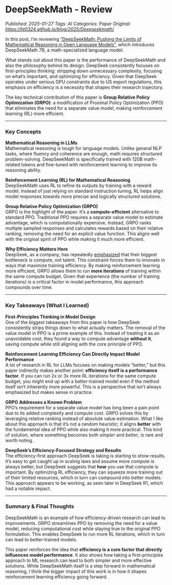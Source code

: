 # DeepSeekMath - Review
_Published: 2025-01-27_
_Tags: AI_
_Categories: Paper_
_Original: https://ht0324.github.io/blog/2025/Deepseekmath/_

<p>In this post, I’m reviewing <a href="https://arxiv.org/abs/2402.03300">“DeepSeekMath: Pushing the Limits of Mathematical Reasoning in Open Language Models”</a>, which introduces DeepSeekMath 7B, a math-specialized language model.</p>

<p>What stands out about this paper is the performance of DeepSeekMath and also the philosophy behind its design. DeepSeek consistently focuses on first-principles thinking: stripping down unnecessary complexity, focusing on what’s important, and optimizing for efficiency. Given that DeepSeek operates under serious GPU constraints due to US export regulations, this emphasis on efficiency is a necessity that shapes their research trajectory.</p>

<p>The key technical contribution of this paper is <strong>Group Relative Policy Optimization (GRPO)</strong>: a modification of Proximal Policy Optimization (PPO) that eliminates the need for a separate value model, making reinforcement learning (RL) more efficient.</p>

<hr />

<h3 id="key-concepts">Key Concepts</h3>

<p><strong>Mathematical Reasoning in LLMs</strong><br />
Mathematical reasoning is tough for language models. Unlike general NLP tasks, where fluency and coherence are enough, math requires structured problem-solving. DeepSeekMath is specifically trained with 120B math-related tokens and fine-tuned with reinforcement learning to improve its reasoning ability.</p>

<p><strong>Reinforcement Learning (RL) for Mathematical Reasoning</strong><br />
DeepSeekMath uses RL to refine its outputs by training with a reward model. Instead of just relying on standard instruction tuning, RL helps align model responses towards more precise and logically structured solutions.</p>

<p><strong>Group Relative Policy Optimization (GRPO)</strong><br />
GRPO is the highlight of the paper. It’s a <strong>compute-efficient</strong> alternative to standard PPO. Traditional PPO requires a separate value model to estimate advantage, which is computationally expensive. Instead, GRPO ranks multiple sampled responses and calculates rewards based on their relative ranking, removing the need for an explicit value function. This aligns well with the original spirit of PPO while making it much more efficient.</p>

<p><strong>Why Efficiency Matters Here</strong><br />
DeepSeek, as a company, has repeatedly <a href="https://www.thefai.org/posts/deepseek-s-success-reinforces-the-case-for-export-controls">emphasized</a> that their biggest bottleneck is compute, not talent. This constraint forces them to innovate in ways that maximize training efficiency. By making reinforcement learning more efficient, GRPO allows them to run <strong>more iterations</strong> of training within the same compute budget. Given that experience (the number of training iterations) is a critical factor in model performance, this approach compounds over time.</p>

<hr />

<h3 id="key-takeaways-what-i-learned">Key Takeaways (What I Learned)</h3>

<p><strong>First-Principles Thinking in Model Design</strong><br />
One of the biggest takeaways from this paper is how DeepSeek consistently strips things down to what actually matters. The removal of the value model in PPO is a prime example of this. Instead of treating it as an unavoidable cost, they found a way to compute advantage <strong>without it</strong>, saving compute while still aligning with the core principle of PPO.</p>

<p><strong>Reinforcement Learning Efficiency Can Directly Impact Model Performance</strong><br />
A lot of research in RL for LLMs focuses on making models “better,” but this paper indirectly makes another point: <strong>efficiency itself is a performance factor</strong>. If you can run 2x or 3x more RL iterations for the same compute budget, you might end up with a better-trained model even if the method itself isn’t inherently more powerful. This is a perspective that isn’t always emphasized but makes sense in practice.</p>

<p><strong>GRPO Addresses a Known Problem</strong><br />
PPO’s requirement for a separate value model has long been a pain point due to its added complexity and compute cost. GRPO solves this by leveraging relative ranking instead of absolute value estimation. What I like about this approach is that it’s not a random heuristic; it aligns <strong>better</strong> with the fundamental idea of PPO while also making it more practical. This kind of solution, where something becomes both <em>simpler</em> and <em>better</em>, is rare and worth noting.</p>

<p><strong>DeepSeek’s Efficiency-Focused Strategy and Results</strong><br />
The efficiency-first approach DeepSeek is taking is starting to show results. It’s easy to get caught up in scaling laws and assume more compute is always better, but DeepSeek suggests that <strong>how</strong> you use that compute is important. By optimizing RL efficiency, they can squeeze more training out of their limited resources, which in turn can compound into better models. This approach appears to be working, as seen later in DeepSeek R1, which had a notable impact.</p>

<hr />

<h3 id="summary--final-thoughts">Summary &amp; Final Thoughts</h3>

<p>DeepSeekMath is an example of how efficiency-driven research can lead to improvements. GRPO streamlines PPO by removing the need for a value model, reducing computational cost while staying true to the original PPO formulation. This enables DeepSeek to run more RL iterations, which in turn can lead to better-trained models.</p>

<p>This paper reinforces the idea that <strong>efficiency is a core factor that directly influences model performance</strong>. It also shows how taking a first-principles approach to ML research can lead to both simpler and more effective solutions. While DeepSeekMath itself is a step forward in mathematical reasoning, I think the bigger impact of this work is in how it shapes reinforcement learning efficiency going forward.</p>
